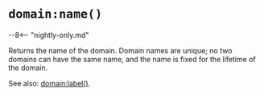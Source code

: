 # `domain:name()`

--8<-- "nightly-only.md"

Returns the name of the domain.  Domain names are unique; no two domains can
have the same name, and the name is fixed for the lifetime of the domain.

See also: [domain:label()](label.md).
